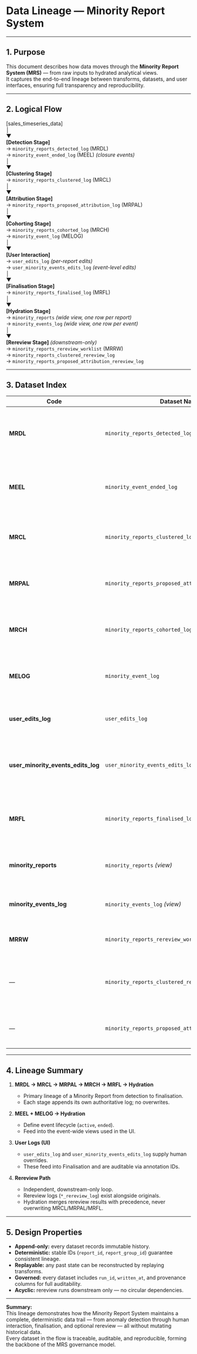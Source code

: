 # Data Lineage — Minority Report System  

---

## 1. Purpose  
This document describes how data moves through the **Minority Report System (MRS)** — from raw inputs to hydrated analytical views.  
It captures the end-to-end lineage between transforms, datasets, and user interfaces, ensuring full transparency and reproducibility.

---

## 2. Logical Flow  

[sales_timeseries_data]  
   │  
   ▼  
**[Detection Stage]**  
→ `minority_reports_detected_log` (MRDL)  
→ `minority_event_ended_log` (MEEL) *(closure events)*  
   │  
   ▼  
**[Clustering Stage]**  
→ `minority_reports_clustered_log` (MRCL)  
   │  
   ▼  
**[Attribution Stage]**  
→ `minority_reports_proposed_attribution_log` (MRPAL)  
   │  
   ▼  
**[Cohorting Stage]**  
→ `minority_reports_cohorted_log` (MRCH)  
→ `minority_event_log` (MELOG)  
   │  
   ▼  
**[User Interaction]**  
→ `user_edits_log` *(per-report edits)*  
→ `user_minority_events_edits_log` *(event-level edits)*  
   │  
   ▼  
**[Finalisation Stage]**  
→ `minority_reports_finalised_log` (MRFL)  
   │  
   ▼  
**[Hydration Stage]**  
→ `minority_reports` *(wide view, one row per report)*  
→ `minority_events_log` *(wide view, one row per event)*  
   │  
   ▼  
**[Rereview Stage]** *(downstream-only)*  
→ `minority_reports_rereview_worklist` (MRRW)  
→ `minority_reports_clustered_rereview_log`  
→ `minority_reports_proposed_attribution_rereview_log`  

---

## 3. Dataset Index  

| Code | Dataset Name | Produced By | Consumed By | Purpose |
|------|---------------|-------------|--------------|----------|
| **MRDL** | `minority_reports_detected_log` | `detect_anomalies.py` | MRCL, Cohorting, Hydration | Authoritative detection log capturing anomalies, timings, and sales context. |
| **MEEL** | `minority_event_ended_log` | `detect_anomalies.py` | Attribution, Hydration | Authoritative event-closure log, used to mark anomaly windows as ended. |
| **MRCL** | `minority_reports_clustered_log` | `feature_vector_cluster_match.py` | Attribution, Hydration | Cluster assignments, similarity scores, and confidence metrics. |
| **MRPAL** | `minority_reports_proposed_attribution_log` | `propose_cause_for_minority.py` | HITL, Finalisation | Proposed causes and confidence levels for each anomaly. |
| **MRCH** | `minority_reports_cohorted_log` | `cohort_reports.py` | Hydration | Per-tick snapshots of active and ended anomaly groups. |
| **MELOG** | `minority_event_log` | `cohort_reports.py` | Hydration | Registry of all active and ended events (one row per event). |
| **user_edits_log** | `user_edits_log` | UI (analyst actions) | Finalisation | Human-in-the-loop per-report edits and annotations. |
| **user_minority_events_edits_log** | `user_minority_events_edits_log` | UI (analyst actions) | Finalisation, Hydration | Analyst edits to minority event objects (metadata, evidence, etc.). |
| **MRFL** | `minority_reports_finalised_log` | `build_minority_reports_finalised_log_from_edits.py` | Hydration | Final authoritative merge of machine proposals and analyst decisions. |
| **minority_reports** | `minority_reports` *(view)* | `hydrate_minority_reports.py` | UI, API | Hydrated, latest-per-report object for user interface. |
| **minority_events_log** | `minority_events_log` *(view)* | `hydrate_minority_reports.py` | UI, API | Wide event-level aggregation for event dashboards. |
| **MRRW** | `minority_reports_rereview_worklist` | `build_rereview_worklist.py` | rereview_cluster_reports.py | Queue of reports eligible for rereview. |
| — | `minority_reports_clustered_rereview_log` | `rereview_cluster_reports.py` | rereview_propose_cause.py, Hydration | Rerun clustering results for historical low-confidence reports. |
| — | `minority_reports_proposed_attribution_rereview_log` | `rereview_propose_cause.py` | Hydration | Updated attribution results after rereview pass. |

---

## 4. Lineage Summary  

1. **MRDL → MRCL → MRPAL → MRCH → MRFL → Hydration**  
   - Primary lineage of a Minority Report from detection to finalisation.  
   - Each stage appends its own authoritative log; no overwrites.  

2. **MEEL + MELOG → Hydration**  
   - Define event lifecycle (`active`, `ended`).  
   - Feed into the event-wide views used in the UI.  

3. **User Logs (UI)**  
   - `user_edits_log` and `user_minority_events_edits_log` supply human overrides.  
   - These feed into Finalisation and are auditable via annotation IDs.  

4. **Rereview Path**  
   - Independent, downstream-only loop.  
   - Rereview logs (`*_rereview_log`) exist alongside originals.  
   - Hydration merges rereview results with precedence, never overwriting MRCL/MRPAL/MRFL.  

---

## 5. Design Properties  

- **Append-only:** every dataset records immutable history.  
- **Deterministic:** stable IDs (`report_id`, `report_group_id`) guarantee consistent lineage.  
- **Replayable:** any past state can be reconstructed by replaying transforms.  
- **Governed:** every dataset includes `run_id`, `written_at`, and provenance columns for full auditability.  
- **Acyclic:** rereview runs downstream only — no circular dependencies.  

---

**Summary:**  
This lineage demonstrates how the Minority Report System maintains a complete, deterministic data trail — from anomaly detection through human interaction, finalisation, and optional rereview — all without mutating historical data.  
Every dataset in the flow is traceable, auditable, and reproducible, forming the backbone of the MRS governance model.
